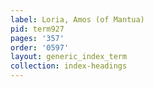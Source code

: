 ```yaml
---
label: Loria, Amos (of Mantua)
pid: term927
pages: '357'
order: '0597'
layout: generic_index_term
collection: index-headings
---
```

